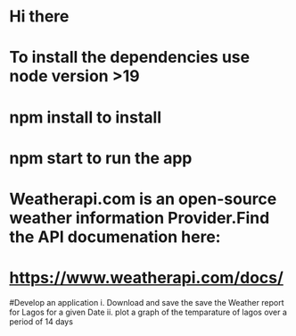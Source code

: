 # Hi there

# To install the dependencies use node version >19
# npm install to install
# npm start to run the app

# Weatherapi.com is an open-source weather information Provider.Find the API documenation here:
# https://www.weatherapi.com/docs/

#Develop an application
i. Download and save the save the Weather report for Lagos for a given Date
ii. plot a graph of the temparature of lagos over a period of 14 days
